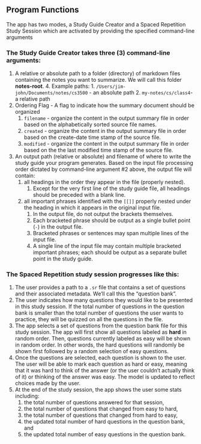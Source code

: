 ## Program Functions
The app has two modes, a Study Guide Creator and a Spaced Repetition Study Session which are activated by providing the specified command-line arguments

### The Study Guide Creator takes three (3) command-line arguments:

1. A relative or absolute path to a folder (directory) of markdown files containing the notes you want to summarize.  We will call this folder **notes-root**. 
    4. Example paths:
        1. `/Users/jim-john/Documents/notes/cs3500` - an absolute path
        2. `my-notes/cs/class4`- a relative path
2. Ordering Flag - A flag to indicate how the summary document should be organized
    1. `filename` - organize the content in the output summary file in order based on the alphabetically sorted source file names. 
    2. `created` - organize the content in the output summary file in order based on the create-date time stamp of the source file. 
    3. `modified` - organize the content in the output summary file in order based on the the last modified time stamp of the source file. 
3. An output path (relative or absolute) and filename of where to write the study guide your program generates. Based on the input file processing order dictated by command-line argument #2 above, the output file will contain:
    1. all headings in the order they appear in the file (properly nested). 
        1. Except for the very first line of the study guide file, all headings should be preceded with a blank line. 
    2. all important phrases identified with the `[[]]` properly nested under the heading in which it appears in the original input file. 
        1. In the output file, do not output the brackets themselves. 
        2. Each bracketed phrase should be output as a single bullet point (`-`) in the output file. 
        3. Bracketed phrases or sentences may span multiple lines of the input file. 
        4. A single line of the input file may contain multiple bracketed important phrases; each should be output as a separate bullet point in the study guide.

### The Spaced Repetition study session progresses like this:

1. The user provides a path to a `.sr` file that contains a set of questions and their associated metadata. We’ll call this the “question bank”. 
2. The user indicates how many questions they would like to be presented in this study session. If the total number of questions in the question bank is smaller than the total number of questions the user wants to practice, they will be quizzed on all the questions in the file. 
3. The app selects a set of questions from the question bank file for this study session.  The app will first show all questions labeled as **hard** in random order.  Then, questions currently labeled as easy will be shown in random order. In other words, the hard questions will randomly be shown first followed by a random selection of easy questions.  
4. Once the questions are selected, each question is shown to the user.  The user will be able to mark each question as hard or easy, meaning that it was hard to think of the answer (or the user couldn’t actually think of it) or thinking of the answer was easy.  The model is updated to reflect choices made by the user. 
5. At the end of the study session, the app shows the user some stats including:
    1. the total number of questions answered for that session, 
    2. the total number of questions that changed from easy to hard, 
    3. the total number of questions that changed from hard to easy, 
    4. the updated total number of hard questions in the question bank, and
    5. the updated total number of easy questions in the question bank.
